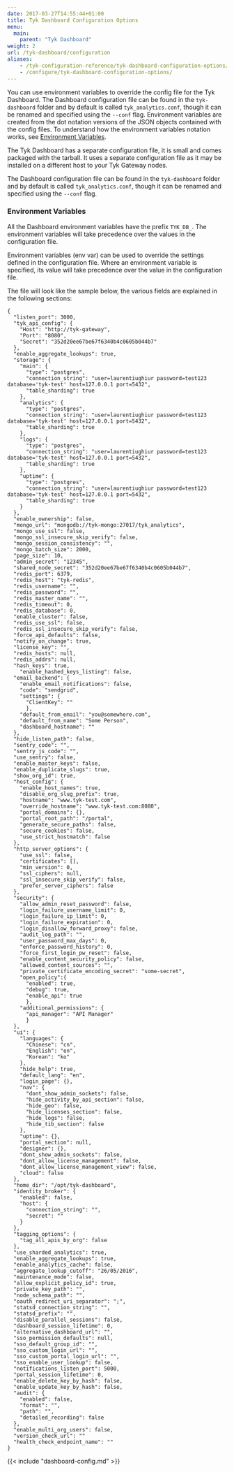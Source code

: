 ```yaml
---
date: 2017-03-27T14:55:44+01:00
title: Tyk Dashboard Configuration Options
menu:
  main:
    parent: "Tyk Dashboard"
weight: 2 
url: /tyk-dashboard/configuration
aliases:
    - /tyk-configuration-reference/tyk-dashboard-configuration-options/
    - /configure/tyk-dashboard-configuration-options/
---
```


You can use environment variables to override the config file for the Tyk Dashboard. The Dashboard configuration file can be found in the `tyk-dashboard` folder and by default is called `tyk_analytics.conf`, though it can be renamed and specified using the `--conf` flag. Environment variables are created from the dot notation versions of the JSON objects contained with the config files.
To understand how the environment variables notation works, see [Environment Variables](/docs/tyk-configuration-reference/environment-variables/).

The Tyk Dashboard has a separate configuration file, it is small and comes packaged with the tarball. It uses a separate configuration file as it may be installed on a different host to your Tyk Gateway nodes.

The Dashboard configuration file can be found in the `tyk-dashboard` folder and by default is called `tyk_analytics.conf`, though it can be renamed and specified using the `--conf` flag.

### Environment Variables

All the Dashboard environment variables have the prefix `TYK_DB_`. The environment variables will take precedence over the values in the configuration file.

Environment variables (env var) can be used to override the settings defined in the configuration file. Where an environment variable is specified, its value will take precedence over the value in the configuration file.

The file will look like the sample below, the various fields are explained in the following sections:

``` {.copyWrapper}
{
  "listen_port": 3000,
  "tyk_api_config": {
    "Host": "http://tyk-gateway",
    "Port": "8080",
    "Secret": "352d20ee67be67f6340b4c0605b044b7"
  },
  "enable_aggregate_lookups": true,
  "storage": {
    "main": {
      "type": "postgres",
      "connection_string": "user=laurentiughiur password=test123 database='tyk-test' host=127.0.0.1 port=5432",
      "table_sharding": true
    },
    "analytics": {
      "type": "postgres",
      "connection_string": "user=laurentiughiur password=test123 database='tyk-test' host=127.0.0.1 port=5432",
      "table_sharding": true
    },
    "logs": {
      "type": "postgres",
      "connection_string": "user=laurentiughiur password=test123 database='tyk-test' host=127.0.0.1 port=5432",
      "table_sharding": true
    },
    "uptime": {
      "type": "postgres",
      "connection_string": "user=laurentiughiur password=test123 database='tyk-test' host=127.0.0.1 port=5432",
      "table_sharding": true
    }
  },
  "enable_ownership": false,
  "mongo_url": "mongodb://tyk-mongo:27017/tyk_analytics",
  "mongo_use_ssl": false,
  "mongo_ssl_insecure_skip_verify": false,
  "mongo_session_consistency": "",
  "mongo_batch_size": 2000,
  "page_size": 10,
  "admin_secret": "12345",
  "shared_node_secret": "352d20ee67be67f6340b4c0605b044b7",
  "redis_port": 6379,
  "redis_host": "tyk-redis",
  "redis_username": "",
  "redis_password": "",
  "redis_master_name": "",
  "redis_timeout": 0,
  "redis_database": 0,
  "enable_cluster": false,
  "redis_use_ssl": false,
  "redis_ssl_insecure_skip_verify": false,
  "force_api_defaults": false,
  "notify_on_change": true,
  "license_key": "",
  "redis_hosts": null,
  "redis_addrs": null,
  "hash_keys": true,
    "enable_hashed_keys_listing": false,
  "email_backend": {
    "enable_email_notifications": false,
    "code": "sendgrid",
    "settings": {
      "ClientKey": ""
      },
    "default_from_email": "you@somewhere.com",
    "default_from_name": "Some Person",
    "dashboard_hostname": ""
  },
  "hide_listen_path": false,
  "sentry_code": "",
  "sentry_js_code": "",
  "use_sentry": false,
  "enable_master_keys": false,
  "enable_duplicate_slugs": true,
  "show_org_id": true,
  "host_config": {
    "enable_host_names": true,
    "disable_org_slug_prefix": true,
    "hostname": "www.tyk-test.com",
    "override_hostname": "www.tyk-test.com:8080",
    "portal_domains": {},
    "portal_root_path": "/portal",
    "generate_secure_paths": false,
    "secure_cookies": false,
    "use_strict_hostmatch": false
  },
  "http_server_options": {
    "use_ssl": false,
    "certificates": [],
    "min_version": 0,
    "ssl_ciphers": null,
    "ssl_insecure_skip_verify": false,
    "prefer_server_ciphers": false
  },
  "security": {
    "allow_admin_reset_password": false,
    "login_failure_username_limit": 0,
    "login_failure_ip_limit": 0,
    "login_failure_expiration": 0,
    "login_disallow_forward_proxy": false,
    "audit_log_path": "",
    "user_password_max_days": 0,
    "enforce_password_history": 0,
    "force_first_login_pw_reset": false,
    "enable_content_security_policy": false,
    "allowed_content_sources": "",
    "private_certificate_encoding_secret": "some-secret",
    "open_policy":{
      "enabled": true,
      "debug": true,
      "enable_api": true
      },
    "additional_permissions": {
      "api_manager": "API Manager"
      }
  },
  "ui": {
    "languages": {
      "Chinese": "cn",
      "English": "en",
      "Korean": "ko"
    },
    "hide_help": true,
    "default_lang": "en",
    "login_page": {},
    "nav": {
      "dont_show_admin_sockets": false,
      "hide_activity_by_api_section": false,
      "hide_geo": false,
      "hide_licenses_section": false,
      "hide_logs": false,
      "hide_tib_section": false
    },
    "uptime": {},
    "portal_section": null,
    "designer": {},
    "dont_show_admin_sockets": false,
    "dont_allow_license_management": false,
    "dont_allow_license_management_view": false,
    "cloud": false
  },
  "home_dir": "/opt/tyk-dashboard",
  "identity_broker": {
    "enabled": false,
    "host": {
      "connection_string": "",
      "secret": ""
    }
  },
  "tagging_options": {
    "tag_all_apis_by_org": false
  },
  "use_sharded_analytics": true,
  "enable_aggregate_lookups": true,
  "enable_analytics_cache": false,
  "aggregate_lookup_cutoff": "26/05/2016",
  "maintenance_mode": false,
  "allow_explicit_policy_id": true,
  "private_key_path": "",
  "node_schema_path": "",
  "oauth_redirect_uri_separator": ";",
  "statsd_connection_string": "",
  "statsd_prefix": "",
  "disable_parallel_sessions": false,
  "dashboard_session_lifetime": 0,
  "alternative_dashboard_url": "",
  "sso_permission_defaults": null,
  "sso_default_group_id": "",
  "sso_custom_login_url": "",
  "sso_custom_portal_login_url": "",
  "sso_enable_user_lookup": false,
  "notifications_listen_port": 5000,
  "portal_session_lifetime": 0,
  "enable_delete_key_by_hash": false,
  "enable_update_key_by_hash": false,
  "audit": {
    "enabled": false,
    "format": "",
    "path": "",
    "detailed_recording": false
  },
  "enable_multi_org_users": false,
  "version_check_url": ""
  "health_check_endpoint_name": ""
}
```

{{< include "dashboard-config.md" >}}
